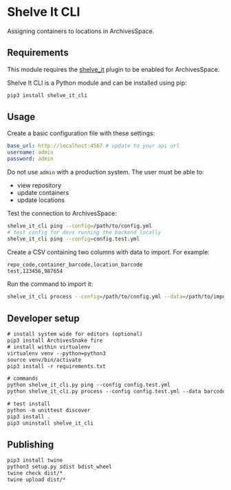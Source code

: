 # Shelve It CLI

Assigning containers to locations in ArchivesSpace.

## Requirements

This module requires the [shelve_it](https://github.com/lyrasis/shelve_it.git) plugin to be enabled
for ArchivesSpace.

Shelve It CLI is a Python module and can be installed using pip:

```bash
pip3 install shelve_it_cli
```

## Usage

Create a basic configuration file with these settings:

```yml
base_url: http://localhost:4567 # update to your api url
username: admin
password: admin
```

Do not use `admin` with a production system. The user must be able to:

- view repository
- update containers
- update locations

Test the connection to ArchivesSpace:

```bash
shelve_it_cli ping --config=/path/to/config.yml
# test config for devs running the backend locally
shelve_it_cli ping --config=config.test.yml
```

Create a CSV containing two columns with data to import. For example:

```txt
repo_code,container_barcode,location_barcode
test,123456,987654
```

Run the command to import it:

```bash
shelve_it_cli process --config=/path/to/config.yml --data=/path/to/import.csv --output=/path/to/result.csv
```

## Developer setup

```txt
# install system wide for editors (optional)
pip3 install ArchivesSnake fire
# install within virtualenv
virtualenv venv --python=python3
source venv/bin/activate
pip3 install -r requirements.txt

# commands
python shelve_it_cli.py ping --config config.test.yml
python shelve_it_cli.py process --config config.test.yml --data barcodes.csv --output result.csv

# test install
python -m unittest discover
pip3 install .
pip3 uninstall shelve_it_cli
```

## Publishing

```txt
pip3 install twine
python3 setup.py sdist bdist_wheel
twine check dist/*
twine upload dist/*
```
